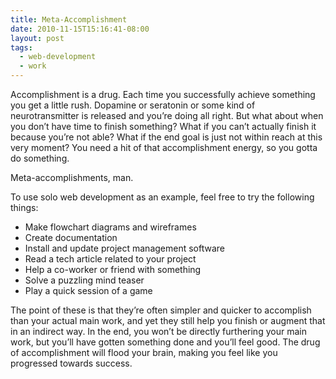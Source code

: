 ```yaml
---
title: Meta-Accomplishment
date: 2010-11-15T15:16:41-08:00
layout: post
tags:
  - web-development
  - work
---
```

Accomplishment is a drug. Each time you successfully achieve something you get a little rush. Dopamine or seratonin or some kind of neurotransmitter is released and you&#8217;re doing all right. But what about when you don&#8217;t have time to finish something? What if you can&#8217;t actually finish it because you&#8217;re not able? What if the end goal is just not within reach at this very moment? You need a hit of that accomplishment energy, so you gotta do something.

Meta-accomplishments, man.

<!--more-->

To use solo web development as an example, feel free to try the following things:

  * Make flowchart diagrams and wireframes
  * Create documentation
  * Install and update project management software
  * Read a tech article related to your project
  * Help a co-worker or friend with something
  * Solve a puzzling mind teaser
  * Play a quick session of a game

The point of these is that they&#8217;re often simpler and quicker to accomplish than your actual main work, and yet they still help you finish or augment that in an indirect way. In the end, you won&#8217;t be directly furthering your main work, but you&#8217;ll have gotten something done and you&#8217;ll feel good. The drug of accomplishment will flood your brain, making you feel like you progressed towards success.